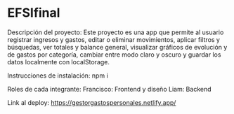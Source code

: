 # EFSIfinal
Descripción del proyecto:
Este proyecto es una app que permite al usuario registrar ingresos y gastos, editar o eliminar movimientos, aplicar filtros y búsquedas, ver totales y balance general, visualizar gráficos de evolución y de gastos por categoría, cambiar entre modo claro y oscuro y guardar los datos localmente con localStorage.

Instrucciones de instalación:
npm i 

Roles de cada integrante: 
Francisco: Frontend y diseño
Liam: Backend

Link al deploy: https://gestorgastospersonales.netlify.app/
